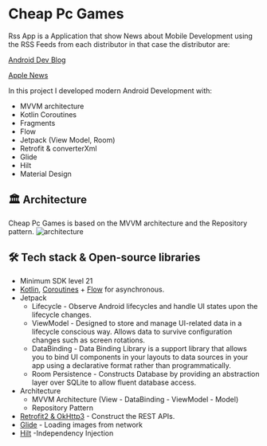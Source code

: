 # Cheap Pc Games
Rss App is a Application that show News about Mobile Development
using the RSS Feeds from each distributor in that case the distributor
are:

[Android Dev Blog](https://android-developers.googleblog.com)

[Apple News](https://developer.apple.com/news/)

In this project I developed modern Android Development with:
- MVVM architecture
- Kotlin Coroutines
- Fragments
- Flow
- Jetpack (View Model, Room)
- Retrofit & converterXml
- Glide
- Hilt
- Material Design

## 🏛️ Architecture
Cheap Pc Games is based on the MVVM architecture and the Repository pattern.
![architecture](https://user-images.githubusercontent.com/24237865/77502018-f7d36000-6e9c-11ea-92b0-1097240c8689.png)

## 🛠 Tech stack & Open-source libraries
- Minimum SDK level 21
- [Kotlin](https://kotlinlang.org/), [Coroutines](https://github.com/Kotlin/kotlinx.coroutines) + [Flow](https://kotlin.github.io/kotlinx.coroutines/kotlinx-coroutines-core/kotlinx.coroutines.flow/) for asynchronous.
- Jetpack
  - Lifecycle - Observe Android lifecycles and handle UI states upon the lifecycle changes.
  - ViewModel -  Designed to store and manage UI-related data in a lifecycle conscious way. Allows data to survive configuration changes such as screen rotations.
  - DataBinding - Data Binding Library is a support library that allows you to bind UI components in your layouts to data sources in your app using a declarative format rather than programmatically.
  - Room Persistence - Constructs Database by providing an abstraction layer over SQLite to allow fluent database access.
- Architecture
  - MVVM Architecture (View - DataBinding - ViewModel - Model)
  - Repository Pattern
- [Retrofit2 & OkHttp3](https://github.com/square/retrofit) - Construct the REST APIs.
- [Glide](https://github.com/bumptech/glide) - Loading images from network
- [Hilt](https://github.com/googlecodelabs/android-hilt) -Independency Injection
